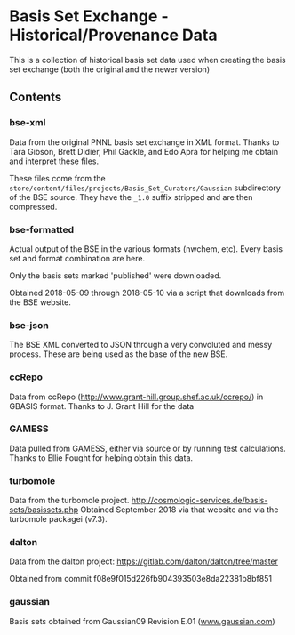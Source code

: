 # Basis Set Exchange - Historical/Provenance Data

This is a collection of historical basis set data used when creating the basis
set exchange (both the original and the newer version)

## Contents

### bse-xml

Data from the original PNNL basis set exchange in XML format. Thanks to
Tara Gibson, Brett Didier, Phil Gackle, and Edo Apra for helping me
obtain and interpret these files.

These files come from the `store/content/files/projects/Basis_Set_Curators/Gaussian`
subdirectory of the BSE source. They have the `_1.0` suffix stripped and are then
compressed. 

### bse-formatted

Actual output of the BSE in the various formats (nwchem, etc). Every basis
set and format combination are here.

Only the basis sets marked 'published' were downloaded.

Obtained 2018-05-09 through 2018-05-10 via a script that downloads from the
BSE website.

### bse-json

The BSE XML converted to JSON through a very convoluted and messy process.
These are being used as the base of the new BSE.


### ccRepo

Data from ccRepo (http://www.grant-hill.group.shef.ac.uk/ccrepo/) in GBASIS format.
Thanks to J. Grant Hill for the data


### GAMESS

Data pulled from GAMESS, either via source or by running test calculations.
Thanks to Ellie Fought for helping obtain this data.


### turbomole

Data from the turbomole project. http://cosmologic-services.de/basis-sets/basissets.php
Obtained September 2018 via that website and via the turbomole packagei (v7.3).

### dalton

Data from the dalton project: https://gitlab.com/dalton/dalton/tree/master

Obtained from commit f08e9f015d226fb904393503e8da22381b8bf851

### gaussian

Basis sets obtained from Gaussian09 Revision E.01 (www.gaussian.com)
